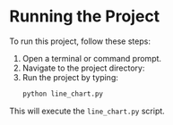 # Running the Project

To run this project, follow these steps:

1. Open a terminal or command prompt.
2. Navigate to the project directory:
3. Run the project by typing:
   ```sh
   python line_chart.py
   ```

This will execute the `line_chart.py` script.

